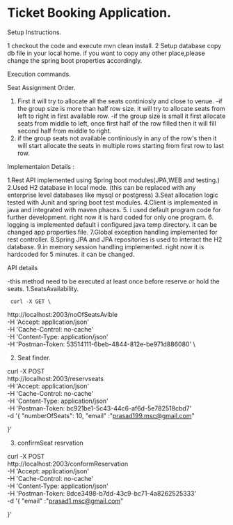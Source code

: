 # Ticket Booking Application.

Setup Instructions.

 1 checkout the code and execute mvn clean install.
 2 Setup database copy db file in your local home.  if you want to copy any other place,please change the spring boot properties   accordingly.


Execution commands.


Seat Assignment Order.

1. First it will try to allocate all the seats continiosly and close to venue.
    -if the group size is more than half row size. it will try to allocate seats from left to right in first available row.
    -if the group size is small it first allocate seats from middle to left, once first half of the row filled then it will fill second 
      half from middle to right.
 2. if the group seats not available continiously in any of the row's then it will start allocate the seats in multiple rows starting from     first row to last row.
 
 
 Implementaion Details :
  
  1.Rest API implemented using Spring boot modules(JPA,WEB and testing.)
  2.Used H2 database in local mode. (this can be replaced with any enterprise level databases like mysql or postgress)
  3.Seat allocation logic tested with Junit and spring boot test modules.
  4.Client is implemented in java and integrated with maven phaces.
  5. i used default program code for further development. right now it is hard coded for only one program.
  6. logging is implemented default i configured java temp directory. it can be changed app properties file.
  7.Global exception handling implemented for rest controller.
  8.Spring JPA and JPA repositories is used to interact the H2 database.
  9.in memory session handling implemented. right now it is hardcoded for 5 minutes. it can be changed.
  
  
  
  API details 
 
   -this method need to be executed at least once before reserve or hold the seats.
     1.SeatsAvailability.
     
     curl -X GET \
  http://localhost:2003/noOfSeatsAvlble \
  -H 'Accept: application/json' \
  -H 'Cache-Control: no-cache' \
  -H 'Content-Type: application/json' \
  -H 'Postman-Token: 53514111-6beb-4844-812e-be971d886080' \
  
  2. Seat finder.
  
  curl -X POST \
  http://localhost:2003/reservseats \
  -H 'Accept: application/json' \
  -H 'Cache-Control: no-cache' \
  -H 'Content-Type: application/json' \
  -H 'Postman-Token: bc921be1-5c43-44c6-af6d-5e782518cbd7' \
  -d '{
	"numberOfSeats": 10,
	"email" :"prasad199.msc@gmail.com"


}'



3. confirmSeat resrvation

curl -X POST \
  http://localhost:2003/conformReservation \
  -H 'Accept: application/json' \
  -H 'Cache-Control: no-cache' \
  -H 'Content-Type: application/json' \
  -H 'Postman-Token: 8dce3498-b7dd-43c9-bc71-4a8262525333' \
  -d '{
	"email" :"prasad1.msc@gmail.com"


}'
  



